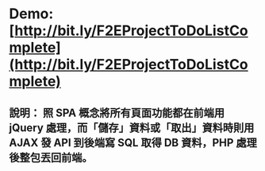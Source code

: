 # Demo: [http://bit.ly/F2EProjectToDoListComplete](http://bit.ly/F2EProjectToDoListComplete)

## 說明： 照 SPA 概念將所有頁面功能都在前端用 jQuery 處理，而「儲存」資料或「取出」資料時則用 AJAX 發 API 到後端寫 SQL 取得 DB 資料，PHP 處理後整包丟回前端。

